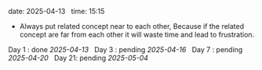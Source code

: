 date: 2025-04-13  
time: 15:15  

- Always put related concept near to each other, Because if the related concept are far from each other it will waste time and lead to frustration.
  

Day 1 : done *2025-04-13*  
Day 3 : pending *2025-04-16*  
Day 7 : pending *2025-04-20*  
Day 21: pending *2025-05-04*
